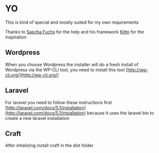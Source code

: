# YO
This is kind of special and mostly suited for my own requirements

Thanks to [Sascha Fuchs](https://github.com/gisu) for the help and his framework
[Kittn](http://kittn.de/) for the inspiration


## Wordpress
When you choose Wordpress the installer will do a fresh install of Wordpress via the WP-CLI tool, you need to install this tool [http://wp-cli.org/](http://wp-cli.org/)

## Laravel
For laravel you need to follow these instructions first [http://laravel.com/docs/5.1/installation](http://laravel.com/docs/5.1/installation) because it uses the laravel bin to create a new laravel installation

## Craft
After intializing install craft in the dist folder
